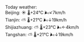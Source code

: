 Today weather:  
Beijing: ☀️ 🌡️+24°C 🌬️↙7km/h  
Tianjin: ⛅️  🌡️+21°C 🌬️↓19km/h  
Shijiazhuang: ⛅️  🌡️+23°C 🌬️←4km/h  
Tangshan: ⛅️  🌡️+21°C 🌬️↓19km/h  
